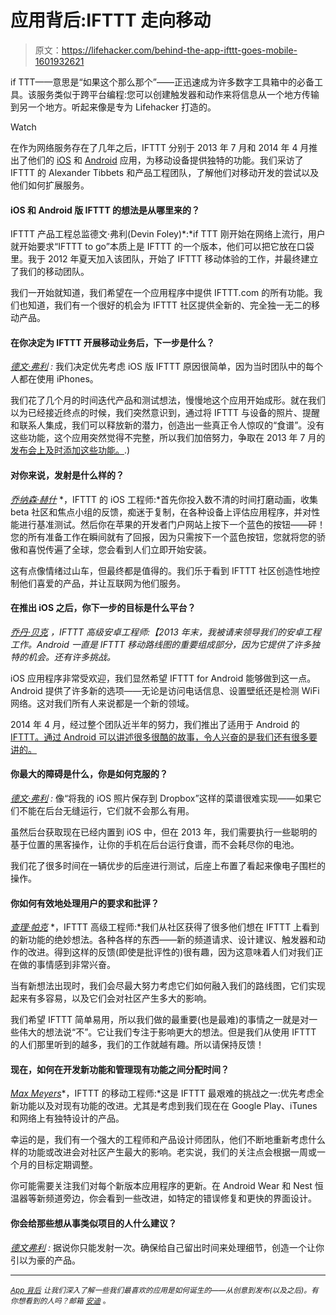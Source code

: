 # 应用背后:IFTTT 走向移动

> 原文：<https://lifehacker.com/behind-the-app-ifttt-goes-mobile-1601932621>

if TTT——意思是“如果这个那么那个”——正迅速成为许多数字工具箱中的必备工具。该服务类似于跨平台编程:您可以创建触发器和动作来将信息从一个地方传输到另一个地方。听起来像是专为 Lifehacker 打造的。

Watch

在作为网络服务存在了几年之后，IFTTT 分别于 2013 年 7 月和 2014 年 4 月推出了他们的 [iOS](http://lifehacker.com/all-the-new-stuff-in-ifttt-for-ios-and-what-you-can-do-1032710106) 和 [Android](https://lifehacker.com/all-the-new-stuff-in-ifttt-for-android-and-what-you-can-1566974091) 应用，为移动设备提供独特的功能。我们采访了 IFTTT 的 Alexander Tibbets 和产品工程团队，了解他们对移动开发的尝试以及他们如何扩展服务。

#### iOS 和 Android 版 IFTTT 的想法是从哪里来的？

IFTTT 产品工程总监德文·弗利(Devin Foley)*:*if TTT 刚开始在网络上流行，用户就开始要求“IFTTT to go”本质上是 IFTTT 的一个版本，他们可以把它放在口袋里。我于 2012 年夏天加入该团队，开始了 IFTTT 移动体验的工作，并最终建立了我们的移动团队。

我们一开始就知道，我们希望在一个应用程序中提供 IFTTT.com 的所有功能。我们也知道，我们有一个很好的机会为 IFTTT 社区提供全新的、完全独一无二的移动产品。

#### 在你决定为 IFTTT 开展移动业务后，下一步是什么？

[*德文·弗利*](https://twitter.com/devinfoley) *:* 我们决定优先考虑 iOS 版 IFTTT 原因很简单，因为当时团队中的每个人都在使用 iPhones。

我们花了几个月的时间迭代产品和测试想法，慢慢地这个应用开始成形。就在我们以为已经接近终点的时候，我们突然意识到，通过将 IFTTT 与设备的照片、提醒和联系人集成，我们可以释放新的潜力，创造出一些真正令人惊叹的“食谱”。没有这些功能，这个应用突然觉得不完整，所以我们加倍努力，争取在 2013 年 7 月的 [发布会上及时添加这些功能。](http://ift.tt/for_iPhone).)

#### 对你来说，发射是什么样的？

[*乔纳森·赫什*](http://her.sh/) *，IFTTT 的 iOS 工程师:*首先你投入数不清的时间打磨动画，收集 beta 社区和焦点小组的反馈，痴迷于复制，在各种设备上评估应用程序，并对性能进行基准测试。然后你在苹果的开发者门户网站上按下一个蓝色的按钮——砰！您的所有准备工作在瞬间就有了回报，因为只需按下一个蓝色按钮，您就将您的骄傲和喜悦传遍了全球，您会看到人们立即开始安装。

这有点像情绪过山车，但最终都是值得的。我们乐于看到 IFTTT 社区创造性地控制他们喜爱的产品，并让互联网为他们服务。

#### 在推出 iOS 之后，你下一步的目标是什么平台？

[*乔丹·贝克*](https://twitter.com/jordansbeck) *，IFTTT 高级安卓工程师:【2013 年末，我被请来领导我们的安卓工程工作。Android 一直是 IFTTT 移动路线图的重要组成部分，因为它提供了许多独特的机会。还有许多挑战。*

iOS 应用程序非常受欢迎，我们显然希望 IFTTT for Android 能够做到这一点。Android 提供了许多新的选项——无论是访问电话信息、设置壁纸还是检测 WiFi 网络。这对我们所有人来说都是一个新的领域。

2014 年 4 月，经过整个团队近半年的努力，我们推出了适用于 Android 的 [IFTTT。通过 Android 可以讲述很多很酷的故事，令人兴奋的是我们还有很多要讲的。](https://lifehacker.com/all-the-new-stuff-in-ifttt-for-android-and-what-you-can-1566974091)

#### 你最大的障碍是什么，你是如何克服的？

[*德文·弗利*](https://twitter.com/devinfoley) *:* 像“将我的 iOS 照片保存到 Dropbox”这样的菜谱很难实现——如果它们不能在后台无缝运行，它们就不会那么有用。

虽然后台获取现在已经内置到 iOS 中，但在 2013 年，我们需要执行一些聪明的基于位置的黑客操作，让你的手机在后台运行食谱，而不会耗尽你的电池。

我们花了很多时间在一辆优步的后座进行测试，后座上布置了看起来像电子围栏的操作。

#### 你如何有效地处理用户的要求和批评？

[*查理·帕克*](https://twitter.com/charliepark) *，IFTTT 高级工程师:*我们从社区获得了很多他们想在 IFTTT 上看到的新功能的绝妙想法。各种各样的东西——新的频道请求、设计建议、触发器和动作的改进。得到这样的反馈(即使是批评性的)很有趣，因为这意味着人们对我们正在做的事情感到非常兴奋。

当有新想法出现时，我们会尽最大努力考虑它们如何融入我们的路线图，它们实现起来有多容易，以及它们会对社区产生多大的影响。

我们希望 IFTTT 简单易用，所以我们做的最重要(也是最难)的事情之一就是对一些伟大的想法说“不”。它让我们专注于影响更大的想法。但是我们从使用 IFTTT 的人们那里听到的越多，我们的工作就越有趣。所以请保持反馈！

#### 现在，如何在开发新功能和管理现有功能之间分配时间？

[*Max Meyers*](https://twitter.com/maxmeyers)*，IFTTT 的移动工程师:*这是 IFTTT 最艰难的挑战之一:优先考虑全新功能以及对现有功能的改进。尤其是考虑到我们现在在 Google Play、iTunes 和网络上有独特设计的产品。

幸运的是，我们有一个强大的工程师和产品设计师团队，他们不断地重新考虑什么样的功能或改进会对社区产生最大的影响。老实说，我们的关注点会根据一周或一个月的目标定期调整。

你可能需要关注我们对每个新版本应用程序的更新。在 Android Wear 和 Nest 恒温器等新频道旁边，你会看到一些改进，如特定的错误修复和更快的界面设计。

#### 你会给那些想从事类似项目的人什么建议？

[*德文弗利*](https://twitter.com/devinfoley) *:* 据说你只能发射一次。确保给自己留出时间来处理细节，创造一个让你引以为豪的产品。

* * *

<small></small>*[<small>*App 背后*</small>](http://lifehacker.com/behindtheapp) <small>*让我们深入了解一些我们最喜欢的应用是如何诞生的——从创意到发布(以及之后)。有你想看到的人吗？邮箱*</small> [<small>*安迪*</small>](mailto:andy@lifehacker.com) <small>*。*</small>*